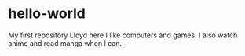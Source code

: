 # hello-world
My first repository
Lloyd here
I like computers and games. I also watch anime and read manga when I can.
